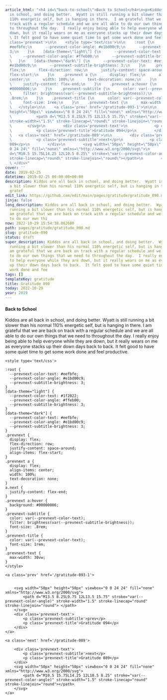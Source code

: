 ```yaml
---
article_html: "<h4 id=\"back-to-school\">Back to School</h4>\n<p>Kiddos are all back
  in school, and doing better.  Wyatt is still running a bit slower than his normal
  110% energetic self, but is hanging in there.  I am grateful that we are back on
  track with a regular schedule and we are all able to do our own things that we need
  to throughout the day.  I really enjoy being able to help everyone while they are
  down, but it really wears on me as everyone stacks up their down days back to back.
  \ It felt good to have some quiet time to get some work done and feel productive.</p>\n<div
  class='prevnext'>\n\n    <style type='text/css'>\n\n    :root {\n      --prevnext-color-text:
  #eefbfe;\n      --prevnext-color-angle: #e1bd00c9;\n      --prevnext-subtitle-brightness:
  3;\n    }\n    [data-theme=\"light\"] {\n      --prevnext-color-text: #1f2022;\n
  \     --prevnext-color-angle: #ffeb00;\n      --prevnext-subtitle-brightness: 3;\n
  \   }\n    [data-theme=\"dark\"] {\n      --prevnext-color-text: #eefbfe;\n      --prevnext-color-angle:
  #e1bd00c9;\n      --prevnext-subtitle-brightness: 3;\n    }\n    .prevnext {\n      display:
  flex;\n      flex-direction: row;\n      justify-content: space-around;\n      align-items:
  flex-start;\n    }\n    .prevnext a {\n      display: flex;\n      align-items:
  center;\n      width: 100%;\n      text-decoration: none;\n    }\n    a.next {\n
  \     justify-content: flex-end;\n    }\n    .prevnext a:hover {\n      background:
  #00000006;\n    }\n    .prevnext-subtitle {\n      color: var(--prevnext-color-text);\n
  \     filter: brightness(var(--prevnext-subtitle-brightness));\n      font-size:
  .8rem;\n    }\n    .prevnext-title {\n      color: var(--prevnext-color-text);\n
  \     font-size: 1rem;\n    }\n    .prevnext-text {\n      max-width: 30vw;\n    }\n
  \   </style>\n\n    <a class='prev' href='/gratitude-093-1'>\n\n\n        <svg width=\"50px\"
  height=\"50px\" viewbox=\"0 0 24 24\" fill=\"none\" xmlns=\"http://www.w3.org/2000/svg\">\n
  \           <path d=\"M13.5 8.25L9.75 12L13.5 15.75\" stroke=\"var(--prevnext-color-angle)\"
  stroke-width=\"1.5\" stroke-linecap=\"round\" stroke-linejoin=\"round\"> </path>\n
  \       </svg>\n        <div class='prevnext-text'>\n            <p class='prevnext-subtitle'>prev</p>\n
  \           <p class='prevnext-title'>Gratitude 094</p>\n        </div>\n    </a>\n\n
  \   <a class='next' href='/gratitude-089'>\n\n        <div class='prevnext-text'>\n
  \           <p class='prevnext-subtitle'>next</p>\n            <p class='prevnext-title'>Gratitude
  089</p>\n        </div>\n        <svg width=\"50px\" height=\"50px\" viewbox=\"0
  0 24 24\" fill=\"none\" xmlns=\"http://www.w3.org/2000/svg\">\n            <path
  d=\"M10.5 15.75L14.25 12L10.5 8.25\" stroke=\"var(--prevnext-color-angle)\" stroke-width=\"1.5\"
  stroke-linecap=\"round\" stroke-linejoin=\"round\"></path>\n        </svg>\n    </a>\n
  \ </div>"
cover: ''
date: 2019-02-25
datetime: 2019-02-25 00:00:00+00:00
description: Kiddos are all back in school, and doing better.  Wyatt is still running
  a bit slower than his normal 110% energetic self, but is hanging in there.  I am
  gratef
edit_link: https://github.com/edit/main/pages/gratitude/gratitude_090.md
jinja: false
long_description: Kiddos are all back in school, and doing better.  Wyatt is still
  running a bit slower than his normal 110% energetic self, but is hanging in there.  I
  am grateful that we are back on track with a regular schedule and we are all able
  to do our own thi
now: 2022-10-29 15:54:38.062680
path: pages/gratitude/gratitude_090.md
slug: gratitude-090
status: draft
super_description: Kiddos are all back in school, and doing better.  Wyatt is still
  running a bit slower than his normal 110% energetic self, but is hanging in there.  I
  am grateful that we are back on track with a regular schedule and we are all able
  to do our own things that we need to throughout the day.  I really enjoy being able
  to help everyone while they are down, but it really wears on me as everyone stacks
  up their down days back to back.  It felt good to have some quiet time to get some
  work done and fee
tags: []
templateKey: gratitude
title: Gratitude 090
today: 2022-10-29
year: 2019
---
```


#### Back to School

Kiddos are all back in school, and doing better.  Wyatt is still running a bit slower than his normal 110% energetic self, but is hanging in there.  I am grateful that we are back on track with a regular schedule and we are all able to do our own things that we need to throughout the day.  I really enjoy being able to help everyone while they are down, but it really wears on me as everyone stacks up their down days back to back.  It felt good to have some quiet time to get some work done and feel productive.
<div class='prevnext'>

    <style type='text/css'>

    :root {
      --prevnext-color-text: #eefbfe;
      --prevnext-color-angle: #e1bd00c9;
      --prevnext-subtitle-brightness: 3;
    }
    [data-theme="light"] {
      --prevnext-color-text: #1f2022;
      --prevnext-color-angle: #ffeb00;
      --prevnext-subtitle-brightness: 3;
    }
    [data-theme="dark"] {
      --prevnext-color-text: #eefbfe;
      --prevnext-color-angle: #e1bd00c9;
      --prevnext-subtitle-brightness: 3;
    }
    .prevnext {
      display: flex;
      flex-direction: row;
      justify-content: space-around;
      align-items: flex-start;
    }
    .prevnext a {
      display: flex;
      align-items: center;
      width: 100%;
      text-decoration: none;
    }
    a.next {
      justify-content: flex-end;
    }
    .prevnext a:hover {
      background: #00000006;
    }
    .prevnext-subtitle {
      color: var(--prevnext-color-text);
      filter: brightness(var(--prevnext-subtitle-brightness));
      font-size: .8rem;
    }
    .prevnext-title {
      color: var(--prevnext-color-text);
      font-size: 1rem;
    }
    .prevnext-text {
      max-width: 30vw;
    }
    </style>
    
    <a class='prev' href='/gratitude-093-1'>
    

        <svg width="50px" height="50px" viewbox="0 0 24 24" fill="none" xmlns="http://www.w3.org/2000/svg">
            <path d="M13.5 8.25L9.75 12L13.5 15.75" stroke="var(--prevnext-color-angle)" stroke-width="1.5" stroke-linecap="round" stroke-linejoin="round"> </path>
        </svg>
        <div class='prevnext-text'>
            <p class='prevnext-subtitle'>prev</p>
            <p class='prevnext-title'>Gratitude 094</p>
        </div>
    </a>
    
    <a class='next' href='/gratitude-089'>
    
        <div class='prevnext-text'>
            <p class='prevnext-subtitle'>next</p>
            <p class='prevnext-title'>Gratitude 089</p>
        </div>
        <svg width="50px" height="50px" viewbox="0 0 24 24" fill="none" xmlns="http://www.w3.org/2000/svg">
            <path d="M10.5 15.75L14.25 12L10.5 8.25" stroke="var(--prevnext-color-angle)" stroke-width="1.5" stroke-linecap="round" stroke-linejoin="round"></path>
        </svg>
    </a>
  </div>